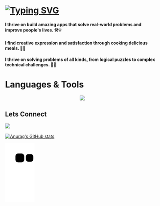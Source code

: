   <h1><a href="https://git.io/typing-svg"><img src="https://readme-typing-svg.demolab.com?font=Fira+Code&pause=1000&color=FFFFFF &width=435&lines=Hello%2C+My+name+is+Juan+Aviles.;I+am+a+Full+Stack+Web+Developer;I+am+a+Frontend+Developer;I+am+a+Backend+Developer" alt="Typing SVG" /></a></h1>
  
  <h4>I thrive on build amazing apps that solve real-world problems and improve people's lives. 🛠️💡</h4> 
  <h4>I find creative expression and satisfaction through cooking delicious meals. 🍳🍴</h4>
  <h4>I thrive on solving problems of all kinds, from logical puzzles to complex technical challenges. 🧩🤔</h4>

<h1>Languages & Tools</h1>

<p align="center">
  <a href="https://skillicons.dev">
    <img src="https://skillicons.dev/icons?i=git,github,express,react,mongodb,postman,materialui,bootstrap,tailwindcss,nodejs,postgres,vscode,js,html,css,discord,cypress.io&perline=6" />
  </a>
</p>

 
<h2>Lets Connect</h2>
<a href='https://www.linkedin.com/in/juanbaviles/'>
  
<img src='https://img.shields.io/badge/LinkedIn-blue?logo=linkedin&logoColor=white&style=for-the-badge' />
 </a>
  
[![Anurag's GitHub stats](https://github-readme-stats.vercel.app/api?username=Juan11211)](https://github.com/juan11211/github-readme-stats)

  
![Snake animation](https://github.com/Juan11211/Juan11211/blob/output/github-contribution-grid-snake.svg)

<!--
**Juan11211/Juan11211** is a ✨ _special_ ✨ repository because its `README.md` (this file) appears on your GitHub profile.

Here are some ideas to get you started:

- 🔭 I’m currently working on ...
- 🌱 I’m currently learning ...
- 👯 I’m looking to collaborate on ...
- 🤔 I’m looking for help with ...
- 💬 Ask me about ...
- 📫 How to reach me: ...
- 😄 Pronouns: ...
- ⚡ Fun fact: ...
-->

